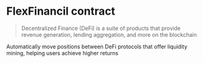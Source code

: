 # FlexFinancil contract

> Decentralized Finance (DeFi) is a suite of products that provide revenue generation, lending aggregation, and more on the blockchain  

Automatically move positions between DeFi protocols that offer liquidity mining, helping users achieve higher returns  
